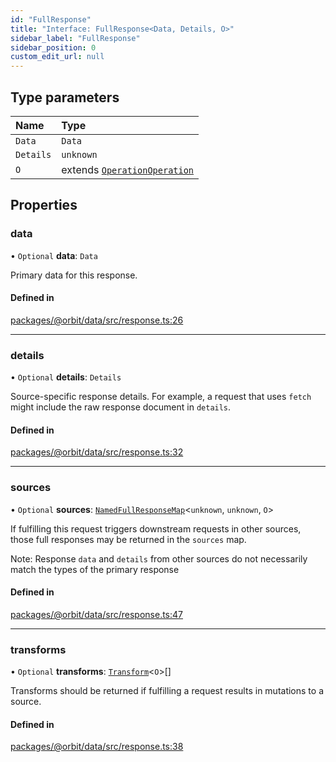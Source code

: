 ```yaml
---
id: "FullResponse"
title: "Interface: FullResponse<Data, Details, O>"
sidebar_label: "FullResponse"
sidebar_position: 0
custom_edit_url: null
---
```


## Type parameters

| Name | Type |
| :------ | :------ |
| `Data` | `Data` |
| `Details` | `unknown` |
| `O` | extends [`Operation`](Operation.md)[`Operation`](Operation.md) |

## Properties

### data

• `Optional` **data**: `Data`

Primary data for this response.

#### Defined in

[packages/@orbit/data/src/response.ts:26](https://github.com/orbitjs/orbit/blob/6e0cbd41/packages/@orbit/data/src/response.ts#L26)

___

### details

• `Optional` **details**: `Details`

Source-specific response details. For example, a request that uses `fetch`
might include the raw response document in `details`.

#### Defined in

[packages/@orbit/data/src/response.ts:32](https://github.com/orbitjs/orbit/blob/6e0cbd41/packages/@orbit/data/src/response.ts#L32)

___

### sources

• `Optional` **sources**: [`NamedFullResponseMap`](NamedFullResponseMap.md)<`unknown`, `unknown`, `O`\>

If fulfilling this request triggers downstream requests in other sources,
those full responses may be returned in the `sources` map.

Note: Response `data` and `details` from other sources do not necessarily
match the types of the primary response

#### Defined in

[packages/@orbit/data/src/response.ts:47](https://github.com/orbitjs/orbit/blob/6e0cbd41/packages/@orbit/data/src/response.ts#L47)

___

### transforms

• `Optional` **transforms**: [`Transform`](Transform.md)<`O`\>[]

Transforms should be returned if fulfilling a request results in mutations
to a source.

#### Defined in

[packages/@orbit/data/src/response.ts:38](https://github.com/orbitjs/orbit/blob/6e0cbd41/packages/@orbit/data/src/response.ts#L38)
